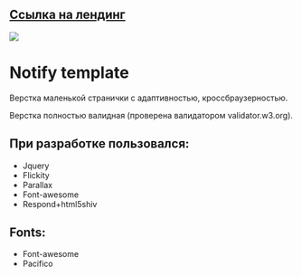## [Ссылка на лендинг](https://sampre.github.io/Notify/)  

![](https://cloud.githubusercontent.com/assets/21279688/24832460/850b0268-1cb9-11e7-976f-17d32198fe42.jpg)
  
# Notify template
  
Верстка маленькой странички с адаптивностью, кроссбраузерностью.
 
Верстка полностью валидная (проверена валидатором validator.w3.org).
  
## При разработке пользовался:  
* Jquery
* Flickity
* Parallax
* Font-awesome
* Respond+html5shiv
  
## Fonts:
* Font-awesome
* Pacifico
